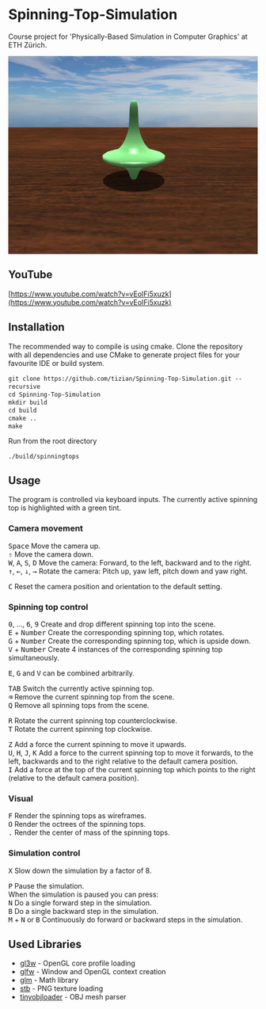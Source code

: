 # Spinning-Top-Simulation

Course project for 'Physically-Based Simulation in Computer Graphics' at ETH Zürich.

<img src="screenshot.png" align="center" height="400" >

## YouTube

[https://www.youtube.com/watch?v=vEoIFi5xuzk](https://www.youtube.com/watch?v=vEoIFi5xuzk)

## Installation

The recommended way to compile is using cmake. Clone the repository with all dependencies and use CMake to generate project files for your favourite IDE or build system.

```
git clone https://github.com/tizian/Spinning-Top-Simulation.git --recursive
cd Spinning-Top-Simulation
mkdir build
cd build
cmake ..
make
```

Run from the root directory

```
./build/spinningtops
```

## Usage

The program is controlled via keyboard inputs.
The currently active spinning top is highlighted with a green tint.

### Camera movement

<kbd>Space</kbd> Move the camera up.  
<kbd>⇧</kbd> Move the camera down.  
<kbd>W</kbd>, <kbd>A</kbd>, <kbd>S</kbd>, <kbd>D</kbd> Move the camera: Forward, to the left, backward and to the right.  
<kbd>&#x2191;</kbd>, <kbd>&#x2190;</kbd>, <kbd>&#x2193;</kbd>, <kbd>&#x2192;</kbd> Rotate the camera: Pitch up, yaw left, pitch down and yaw right.

<kbd>C</kbd> Reset the camera position and orientation to the default setting.

### Spinning top control

<kbd>0</kbd>, ..., <kbd>6</kbd>, <kbd>9</kbd> Create and drop different spinning top into the scene.  
<kbd>E</kbd> + <kbd>Number</kbd> Create the corresponding spinning top, which rotates.  
<kbd>G</kbd> + <kbd>Number</kbd> Create the corresponding spinning top, which is upside down.  
<kbd>V</kbd> + <kbd>Number</kbd> Create 4 instances of the corresponding spinning top simultaneously.

<kbd>E</kbd>, <kbd>G</kbd> and <kbd>V</kbd> can be combined arbitrarily.  

<kbd>TAB</kbd> Switch the currently active spinning top.  
<kbd>&#x232B;</kbd> Remove the current spinning top from the scene.  
<kbd>Q</kbd> Remove all spinning tops from the scene.

<kbd>R</kbd> Rotate the current spinning top counterclockwise.  
<kbd>T</kbd> Rotate the current spinning top clockwise.

<kbd>Z</kbd> Add a force the current spinning to move it upwards.  
<kbd>U</kbd>, <kbd>H</kbd>, <kbd>J</kbd>, <kbd>K</kbd> Add a force to the current spinning top to move it forwards, to the left, backwards and to the right relative to the default camera position.  
<kbd>I</kbd> Add a force at the top of the current spinning top which points to the right (relative to the default camera position).

### Visual

<kbd>F</kbd> Render the spinning tops as wireframes.  
<kbd>O</kbd> Render the octrees of the spinning tops.  
<kbd>.</kbd> Render the center of mass of the spinning tops.

### Simulation control

<kbd>X</kbd> Slow down the simulation by a factor of 8.

<kbd>P</kbd> Pause the simulation.  
When the simulation is paused you can press:  
<kbd>N</kbd> Do a single forward step in the simulation.  
<kbd>B</kbd> Do a single backward step in the simulation.  
<kbd>M</kbd> + <kbd>N</kbd> or <kbd>B</kbd> Continuously do forward or backward steps in the simulation.

## Used Libraries

* [gl3w](https://github.com/skaslev/gl3w) - OpenGL core profile loading
* [glfw](http://www.glfw.org/) - Window and OpenGL context creation
* [glm](http://glm.g-truc.net/0.9.8/index.html) - Math library
* [stb](https://github.com/nothings/stb) - PNG texture loading
* [tinyobjloader](https://github.com/syoyo/tinyobjloader) - OBJ mesh parser
